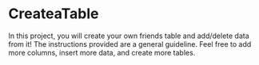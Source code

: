# CreateaTable
In this project, you will create your own friends table and add/delete data from it!  The instructions provided are a general guideline. Feel free to add more columns, insert more data, and create more tables.
